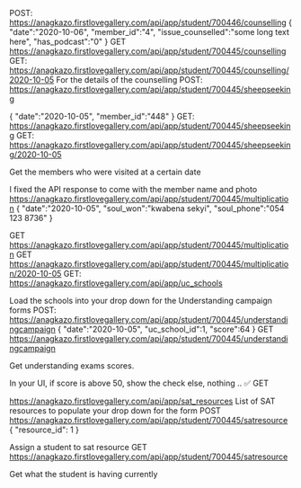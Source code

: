 POST: https://anagkazo.firstlovegallery.com/api/app/student/700446/counselling
{
"date":"2020-10-06",
"member_id":"4",
"issue_counselled":"some long text here",
"has_podcast":"0"
}
GET https://anagkazo.firstlovegallery.com/api/app/student/700445/counselling
GET: https://anagkazo.firstlovegallery.com/api/app/student/700445/counselling/2020-10-05
For the details of the counselling
POST: https://anagkazo.firstlovegallery.com/api/app/student/700445/sheepseeking

{
"date":"2020-10-05",
"member_id":"448"
}
GET: https://anagkazo.firstlovegallery.com/api/app/student/700445/sheepseeking
GET: https://anagkazo.firstlovegallery.com/api/app/student/700445/sheepseeking/2020-10-05

Get the members who were visited at a certain date

I fixed the API response to come with the member name and photo
https://anagkazo.firstlovegallery.com/api/app/student/700445/multiplication
{
"date":"2020-10-05",
"soul_won":"kwabena sekyi",
"soul_phone":"054 123 8736"
}

GET
https://anagkazo.firstlovegallery.com/api/app/student/700445/multiplication
GET
https://anagkazo.firstlovegallery.com/api/app/student/700445/multiplication/2020-10-05
GET:
https://anagkazo.firstlovegallery.com/api/app/uc_schools

Load the schools into your drop down for the Understanding campaign forms
POST:
https://anagkazo.firstlovegallery.com/api/app/student/700445/understandingcampaign
{
"date":"2020-10-05",
"uc_school_id":1,
"score":64
}
GET
https://anagkazo.firstlovegallery.com/api/app/student/700445/understandingcampaign

Get understanding exams scores.

In your UI, if score is above 50, show the check else, nothing .. ✅
GET

https://anagkazo.firstlovegallery.com/api/app/sat_resources
List of SAT resources
to populate your drop down for the form
POST
https://anagkazo.firstlovegallery.com/api/app/student/700445/satresource
{
"resource_id": 1
}

Assign a student to sat resource
GET
https://anagkazo.firstlovegallery.com/api/app/student/700445/satresource

Get what the student is having currently

